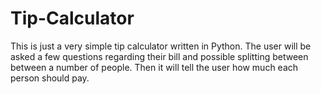 # Tip-Calculator
 This is just a very simple tip calculator written in Python.
 The user will be asked a few questions regarding their bill and possible splitting between between a number of people. 
 Then it will tell the user how much each person should pay.
